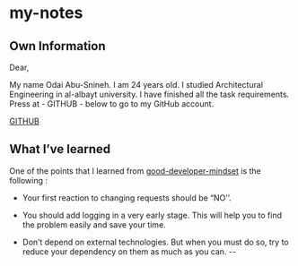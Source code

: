 # my-notes

## Own Information

Dear,

My name Odai Abu-Snineh. I am 24 years old. I studied Architectural Engineering in al-albayt university.
I have finished all the task requirements. Press at - GITHUB - below to go to my GitHub account.

[GITHUB](https://github.com/Odai-AbuSnineh)


## What I’ve learned

One of the points that I learned from [good-developer-mindset](https://www.freecodecamp.org/news/learn-the-fundamentals-of-a-good-developer-mindset-in-15-minutes-81321ab8a682/) is the following :

+ Your first reaction to changing requests should be “NO’’.

+ You should add logging in a very early stage. This will help you to find the problem easily and save your time.

+ Don’t depend on external technologies. But when you must do so, try to reduce your dependency on them as much as you can. --